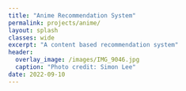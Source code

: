 ```yaml
---
title: "Anime Recommendation System"
permalink: projects/anime/
layout: splash 
classes: wide
excerpt: "A content based recommendation system"
header:
  overlay_image: /images/IMG_9046.jpg
  caption: "Photo credit: Simon Lee"
date: 2022-09-10
---
```

